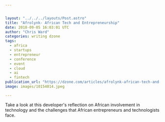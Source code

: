 ```yaml
---


layout: "../../../layouts/Post.astro"
title: "Afrolynk- African Tech and Entrepreneurship"
date: 2018-09-05 16:03:01 UTC
author: "Chris Ward"
categories: writing dzone
tags:
  - africa
  - startups
  - entrepreneur
  - conference
  - event
  - cloud
  - ai
  - fintech
publication_url: "https://dzone.com/articles/afrolynk-african-tech-and-entrepreneurship"
image: images/10154014.jpeg

---
```

Take a look at this developer's reflection on African involvement in technology and the challenges that African entrepreneurs and technologists face.

